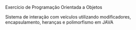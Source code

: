 Exercício de Programação Orientada a Objetos 

Sistema de interação com veículos utilizando modificadores, encapsulamento, heranças e polimorfismo em JAVA
